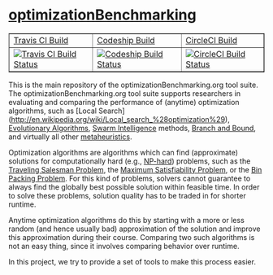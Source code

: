 # [optimizationBenchmarking](http://optimizationbenchmarking.github.io/optimizationBenchmarking/)

<table border="1" style="width:auto;border-collapse:collapse;margin-left:auto;margin-right:auto"><tr>
<td><a href="https://travis-ci.org/optimizationBenchmarking/optimizationBenchmarking">Travis CI Build</a></td>
<td><a href="https://codeship.com/projects/40b0dfd0-b2aa-0132-9d6a-62be5ffebe05/status?branch=master">Codeship Build</a></td>
<td><a href="https://circleci.com/gh/optimizationBenchmarking/optimizationBenchmarking">CircleCI Build</a></td></tr>
<tr><td>
<a href="https://travis-ci.org/optimizationBenchmarking/optimizationBenchmarking/"><img alt="Travis CI Build Status" src="https://img.shields.io/travis/optimizationBenchmarking/optimizationBenchmarking/master.svg" /></a>
</td><td>
<a href="https://codeship.com/projects/40b0dfd0-b2aa-0132-9d6a-62be5ffebe05/status?branch=master"><img alt="Codeship Build Status" src="https://img.shields.io/codeship/40b0dfd0-b2aa-0132-9d6a-62be5ffebe05.svg"/></a>
</td><td>
<a href="https://circleci.com/gh/optimizationBenchmarking/optimizationBenchmarking"><img alt="CircleCI Build Status" src="https://img.shields.io/circleci/project/optimizationBenchmarking/optimizationBenchmarking.svg" /></a>
</td></tr></table>

This is the main repository of the optimizationBenchmarking.org tool suite.
The optimizationBenchmarking.org tool suite supports researchers in
evaluating and comparing the performance of (anytime) optimization
algorithms, such as
[Local Search] (http://en.wikipedia.org/wiki/Local_search_%28optimization%29),
[Evolutionary Algorithms](http://en.wikipedia.org/wiki/Evolutionary_algorithm),
[Swarm Intelligence](http://en.wikipedia.org/wiki/Swarm_intelligence) methods,
[Branch and Bound](http://en.wikipedia.org/wiki/Branch_and_bound),
and virtually all other
[metaheuristics](http://en.wikipedia.org/wiki/Metaheuristic).

Optimization algorithms are algorithms which can find (approximate)
solutions for computationally hard (e.g., [NP-hard](http://en.wikipedia.org/wiki/NP-hard)) problems,
such as the
[Traveling Salesman Problem](http://en.wikipedia.org/wiki/Travelling_salesman_problem),
the [Maximum Satisfiability Problem](http://en.wikipedia.org/wiki/Maximum_satisfiability_problem),
or the [Bin Packing Problem](http://en.wikipedia.org/wiki/Bin_packing_problem).
For this kind of problems, solvers cannot guarantee to always find the
globally best possible solution within feasible time. In order to
solve these problems, solution quality has to be traded in for shorter
runtime.

Anytime optimization algorithms do this by starting
with a more or less random (and hence usually bad) approximation
of the solution and improve this approximation during their course.
Comparing two such algorithms is not an easy thing, since it involves
comparing behavior over runtime.

In this project, we try to provide a set of tools to make this process
easier.